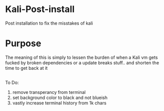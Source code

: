 # Kali-Post-install
Post installation to fix the misstakes of kali

# Purpose
The meaning of this is simply to lessen the burden of when a Kali vm gets fucked by broken dependencies or a update breaks stuff.. and shorten the time to get back at it


##
To Do:
1. remove transperancy from terminal
2. set background color to black and not blueish
3. vastly increase terminal history from 1k chars
